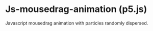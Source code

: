 # Js-mousedrag-animation (p5.js)
Javascript mousedrag animation with particles randomly dispersed. 
